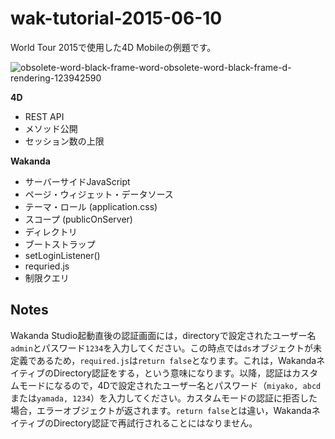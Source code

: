 # wak-tutorial-2015-06-10
World Tour 2015で使用した4D Mobileの例題です。

![obsolete-word-black-frame-word-obsolete-word-black-frame-d-rendering-123942590](https://user-images.githubusercontent.com/1725068/78463940-29122280-771e-11ea-8be8-a7830725403e.jpg)

**4D**

* REST API
* メソッド公開
* セッション数の上限

**Wakanda**

* サーバーサイドJavaScript
* ページ・ウィジェット・データソース
* テーマ・ロール (application.css)
* スコープ (publicOnServer)
* ディレクトリ
* ブートストラップ
* setLoginListener()
* requried.js
* 制限クエリ

Notes
---
Wakanda Studio起動直後の認証画面には，directoryで設定されたユーザー名```admin```とパスワード```1234```を入力してください。この時点では```ds```オブジェクトが未定義であるため，```required.js```は```return false```となります。これは，WakandaネイティブのDirectory認証をする，という意味になります。以降，認証はカスタムモードになるので，4Dで設定されたユーザー名とパスワード（```miyako, abcd```または```yamada, 1234```）を入力してください。カスタムモードの認証に拒否した場合，エラーオブジェクトが返されます。```return false```とは違い，WakandaネイティブのDirectory認証で再試行されることにはなりません。


